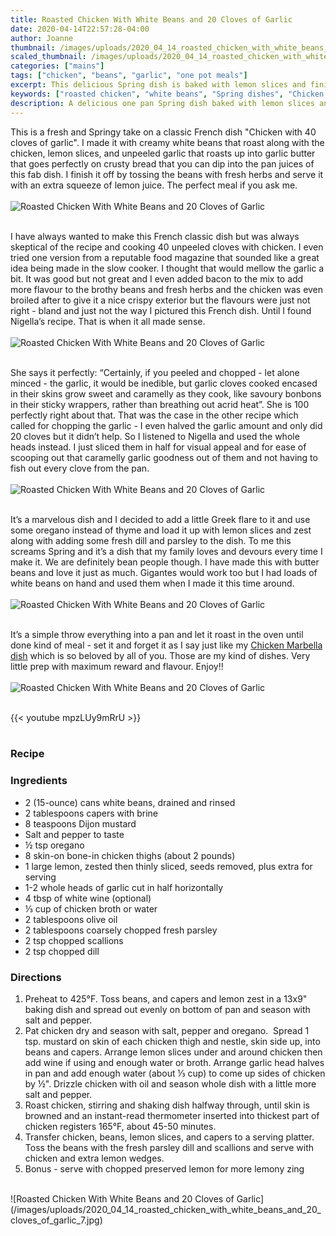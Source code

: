 ```yaml
---
title: Roasted Chicken With White Beans and 20 Cloves of Garlic
date: 2020-04-14T22:57:28-04:00
author: Joanne
thumbnail: /images/uploads/2020_04_14_roasted_chicken_with_white_beans_and_20_cloves_of_garlic_1.jpg
scaled_thumbnail: /images/uploads/2020_04_14_roasted_chicken_with_white_beans_and_20_cloves_of_garlic_0.jpg
categories: ["mains"]
tags: ["chicken", "beans", "garlic", "one pot meals"]
excerpt: This delicious Spring dish is baked with lemon slices and finished with fresh herbs 
keywords: ["roasted chicken", "white beans", "Spring dishes", "Chicken with 40 cloves of garlic"]
description: A delicious one pan Spring dish baked with lemon slices and finished with fresh herbs
---
```


This is a fresh and Springy take on a classic French dish "Chicken with 40 cloves of garlic". I made it with creamy white beans that roast along with the chicken, lemon slices, and unpeeled garlic that roasts up into garlic butter that goes perfectly on crusty bread that you can dip into the pan juices of this fab dish. I finish it off by tossing the beans with fresh herbs and serve it with an extra squeeze of lemon juice. The perfect meal if you ask me. 
</br>
</br>
![Roasted Chicken With White Beans and 20 Cloves of Garlic](/images/uploads/2020_04_14_roasted_chicken_with_white_beans_and_20_cloves_of_garlic_2.jpg)
</br>
</br>

I have always wanted to make this French classic dish but was always skeptical of the recipe and cooking 40 unpeeled cloves with chicken. I even tried one version from a reputable food magazine that sounded like a great idea being made in the slow cooker. I thought that would mellow the garlic a bit. It was good but not great and I even added bacon to the mix to add more flavour to the brothy beans and fresh herbs and the chicken was even broiled after to give it a nice crispy exterior but the flavours were just not right - bland and just not the way I pictured this French dish. Until I found Nigella’s recipe. That is when it all made sense. 
</br>
</br>
![Roasted Chicken With White Beans and 20 Cloves of Garlic](/images/uploads/2020_04_14_roasted_chicken_with_white_beans_and_20_cloves_of_garlic_3.jpg)
</br>
</br>

She says it perfectly: “Certainly, if you peeled and chopped - let alone minced - the garlic, it would be inedible, but garlic cloves cooked encased in their skins grow sweet and caramelly as they cook, like savoury bonbons in their sticky wrappers, rather than breathing out acrid heat”. She is 100 perfectly right about that. That was the case in the other recipe which called for chopping the garlic - I even halved the garlic amount and only did 20 cloves but it didn’t help. So I listened to Nigella and used the whole heads instead. I just sliced them in half for visual appeal and for ease of scooping out that caramelly garlic goodness out of them and not having to fish out every clove from the pan.  
</br>
</br>
![Roasted Chicken With White Beans and 20 Cloves of Garlic](/images/uploads/2020_04_14_roasted_chicken_with_white_beans_and_20_cloves_of_garlic_4.jpg)
</br>
</br>

It’s a marvelous dish and I decided to add a little Greek flare to it and use some oregano instead of thyme and load it up with lemon slices and zest along with adding some fresh dill and parsley to the dish. To me this screams Spring and it’s a dish that my family loves and devours every time I make it. We are definitely bean people though. I have made this with butter beans and love it just as much. Gigantes would work too but I had loads of white beans on hand and used them when I made it this time around. 
</br>
</br>
![Roasted Chicken With White Beans and 20 Cloves of Garlic](/images/uploads/2020_04_14_roasted_chicken_with_white_beans_and_20_cloves_of_garlic_5.jpg)
</br>
</br>

It’s a simple throw everything into a pan and let it roast in the oven until done kind of meal - set it and forget it as I say just like my [Chicken Marbella dish](https://www.oliveandmango.com/chicken-marbella/) which is so beloved by all of you. Those are my kind of dishes. Very little prep with maximum reward and flavour. Enjoy!! 
</br>
</br>
![Roasted Chicken With White Beans and 20 Cloves of Garlic](/images/uploads/2020_04_14_roasted_chicken_with_white_beans_and_20_cloves_of_garlic_6.jpg)
</br>
</br>

{{< youtube mpzLUy9mRrU >}}
</br>
</br>

### Recipe
### Ingredients

* <span itemprop="ingredients">2 (15-ounce) cans white beans, drained and rinsed</span>
* <span itemprop="ingredients">2 tablespoons capers with brine</span>
* <span itemprop="ingredients">8 teaspoons Dijon mustard</span>
* <span itemprop="ingredients">Salt and pepper to taste </span>
* <span itemprop="ingredients">&frac12; tsp oregano </span>
* <span itemprop="ingredients">8 skin-on bone-in chicken thighs (about 2 pounds)</span>
* <span itemprop="ingredients">1 large lemon, zested then thinly sliced, seeds removed, plus extra for serving </span>
* <span itemprop="ingredients">1-2 whole heads of garlic cut in half horizontally </span>
* <span itemprop="ingredients">4 tbsp of white wine (optional)</span>
* <span itemprop="ingredients">&frac13; cup of chicken broth or water </span>
* <span itemprop="ingredients">2 tablespoons olive oil</span>
* <span itemprop="ingredients">2 tablespoons coarsely chopped fresh parsley</span>
* <span itemprop="ingredients">2 tsp chopped scallions </span>
* <span itemprop="ingredients">2 tsp chopped dill </span>

### Directions

1. Preheat to 425°F. Toss beans, and capers and lemon zest in a 13x9" baking dish and spread out evenly on bottom of pan and season with salt and pepper. 
1. Pat chicken dry and season with salt, pepper and oregano.  Spread 1 tsp. mustard on skin of each chicken thigh and nestle, skin side up, into beans and capers. Arrange lemon slices under and around chicken then add wine if using and enough water or broth. Arrange garlic head halves in pan and add enough water (about &frac13; cup) to come up sides of chicken by &frac12;". Drizzle chicken with oil and season whole dish with a little more salt and pepper.
1. Roast chicken, stirring and shaking dish halfway through, until skin is browned and an instant-read thermometer inserted into thickest part of chicken registers 165°F, about 45-50 minutes. 
1. Transfer chicken, beans, lemon slices, and capers to a serving platter. Toss the beans with the fresh parsley dill and scallions and serve with chicken and extra lemon wedges.
2. Bonus - serve with chopped preserved lemon for more lemony zing

</br>
![Roasted Chicken With White Beans and 20 Cloves of Garlic](/images/uploads/2020_04_14_roasted_chicken_with_white_beans_and_20_cloves_of_garlic_7.jpg)
